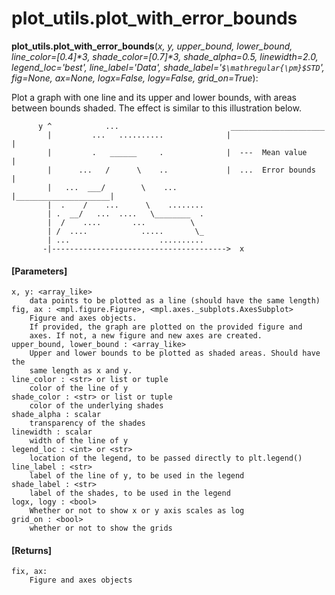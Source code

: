 # plot_utils.plot_with_error_bounds

**plot_utils.plot_with_error_bounds**(*x, y, upper_bound, lower_bound, line_color=[0.4]\*3, shade_color=[0.7]\*3, shade_alpha=0.5, linewidth=2.0, legend_loc='best', line_label='Data', shade_label='`$\mathregular{\pm}$STD`', fig=None, ax=None, logx=False, logy=False, grid_on=True*):

Plot a graph with one line and its upper and lower bounds, with areas between bounds shaded. The effect is similar to this illustration below.

```
      y ^            ...                         _____________________
        |         ...   ..........              |                     |
        |         .   ______     .              |  ---  Mean value    |
        |      ...   /      \    ..             |  ...  Error bounds  |
        |   ...  ___/        \    ...           |_____________________|
        |  .    /    ...      \    ........
        | .  __/   ...  ....   \________  .
        |  /    ....       ...          \
        | /  ....            .....       \_
        | ...                    ..........
       -|--------------------------------------->  x
```

#### [Parameters]
    x, y: <array_like>
        data points to be plotted as a line (should have the same length)
    fig, ax : <mpl.figure.Figure>, <mpl.axes._subplots.AxesSubplot>
        Figure and axes objects.
        If provided, the graph are plotted on the provided figure and
        axes. If not, a new figure and new axes are created.
    upper_bound, lower_bound : <array_like>
        Upper and lower bounds to be plotted as shaded areas. Should have the
        same length as x and y.
    line_color : <str> or list or tuple
        color of the line of y
    shade_color : <str> or list or tuple
        color of the underlying shades
    shade_alpha : scalar
        transparency of the shades
    linewidth : scalar
        width of the line of y
    legend_loc : <int> or <str>
        location of the legend, to be passed directly to plt.legend()
    line_label : <str>
        label of the line of y, to be used in the legend
    shade_label : <str>
        label of the shades, to be used in the legend
    logx, logy : <bool>
        Whether or not to show x or y axis scales as log
    grid_on : <bool>
        whether or not to show the grids

#### [Returns]
    fix, ax:
        Figure and axes objects

